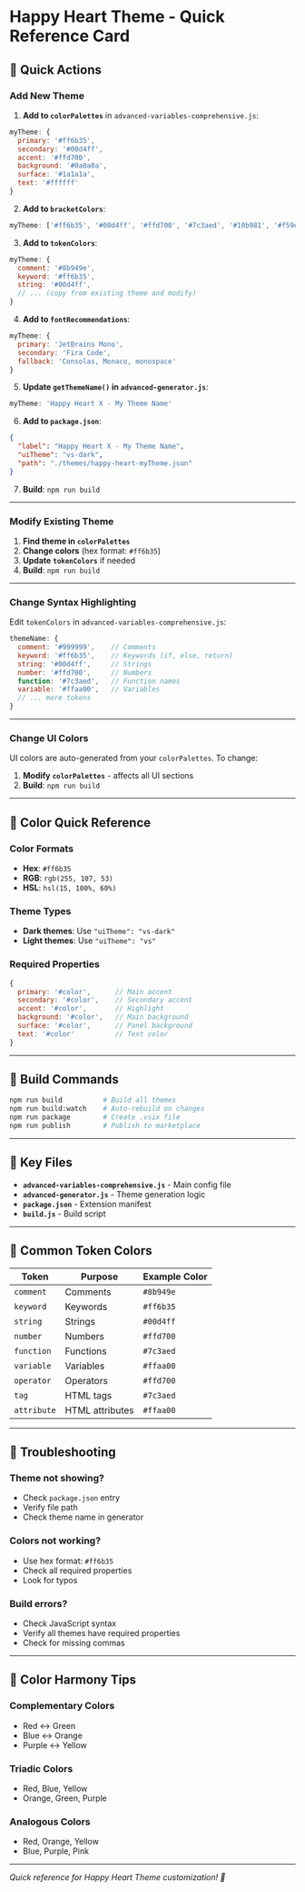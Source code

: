 # Happy Heart Theme - Quick Reference Card

## 🚀 Quick Actions

### Add New Theme
1. **Add to `colorPalettes`** in `advanced-variables-comprehensive.js`:
```javascript
myTheme: {
  primary: '#ff6b35',
  secondary: '#00d4ff', 
  accent: '#ffd700',
  background: '#0a0a0a',
  surface: '#1a1a1a',
  text: '#ffffff'
}
```

2. **Add to `bracketColors`**:
```javascript
myTheme: ['#ff6b35', '#00d4ff', '#ffd700', '#7c3aed', '#10b981', '#f59e0b']
```

3. **Add to `tokenColors`**:
```javascript
myTheme: {
  comment: '#8b949e',
  keyword: '#ff6b35',
  string: '#00d4ff',
  // ... (copy from existing theme and modify)
}
```

4. **Add to `fontRecommendations`**:
```javascript
myTheme: {
  primary: 'JetBrains Mono',
  secondary: 'Fira Code',
  fallback: 'Consolas, Monaco, monospace'
}
```

5. **Update `getThemeName()` in `advanced-generator.js`**:
```javascript
myTheme: 'Happy Heart X - My Theme Name'
```

6. **Add to `package.json`**:
```json
{
  "label": "Happy Heart X - My Theme Name",
  "uiTheme": "vs-dark",
  "path": "./themes/happy-heart-myTheme.json"
}
```

7. **Build**: `npm run build`

---

### Modify Existing Theme
1. **Find theme in `colorPalettes`**
2. **Change colors** (hex format: `#ff6b35`)
3. **Update `tokenColors`** if needed
4. **Build**: `npm run build`

---

### Change Syntax Highlighting
Edit `tokenColors` in `advanced-variables-comprehensive.js`:

```javascript
themeName: {
  comment: '#999999',    // Comments
  keyword: '#ff6b35',    // Keywords (if, else, return)
  string: '#00d4ff',     // Strings
  number: '#ffd700',     // Numbers
  function: '#7c3aed',   // Function names
  variable: '#ffaa00',   // Variables
  // ... more tokens
}
```

---

### Change UI Colors
UI colors are auto-generated from your `colorPalettes`. To change:
1. **Modify `colorPalettes`** - affects all UI sections
2. **Build**: `npm run build`

---

## 🎨 Color Quick Reference

### Color Formats
- **Hex**: `#ff6b35`
- **RGB**: `rgb(255, 107, 53)`
- **HSL**: `hsl(15, 100%, 60%)`

### Theme Types
- **Dark themes**: Use `"uiTheme": "vs-dark"`
- **Light themes**: Use `"uiTheme": "vs"`

### Required Properties
```javascript
{
  primary: '#color',      // Main accent
  secondary: '#color',    // Secondary accent
  accent: '#color',       // Highlight
  background: '#color',   // Main background
  surface: '#color',      // Panel background
  text: '#color'          // Text color
}
```

---

## 🔧 Build Commands

```bash
npm run build          # Build all themes
npm run build:watch    # Auto-rebuild on changes
npm run package        # Create .vsix file
npm run publish        # Publish to marketplace
```

---

## 📁 Key Files

- **`advanced-variables-comprehensive.js`** - Main config file
- **`advanced-generator.js`** - Theme generation logic
- **`package.json`** - Extension manifest
- **`build.js`** - Build script

---

## 🎯 Common Token Colors

| Token | Purpose | Example Color |
|-------|---------|---------------|
| `comment` | Comments | `#8b949e` |
| `keyword` | Keywords | `#ff6b35` |
| `string` | Strings | `#00d4ff` |
| `number` | Numbers | `#ffd700` |
| `function` | Functions | `#7c3aed` |
| `variable` | Variables | `#ffaa00` |
| `operator` | Operators | `#ffd700` |
| `tag` | HTML tags | `#7c3aed` |
| `attribute` | HTML attributes | `#ffaa00` |

---

## 🚨 Troubleshooting

### Theme not showing?
- Check `package.json` entry
- Verify file path
- Check theme name in generator

### Colors not working?
- Use hex format: `#ff6b35`
- Check all required properties
- Look for typos

### Build errors?
- Check JavaScript syntax
- Verify all themes have required properties
- Check for missing commas

---

## 🎨 Color Harmony Tips

### Complementary Colors
- Red ↔ Green
- Blue ↔ Orange  
- Purple ↔ Yellow

### Triadic Colors
- Red, Blue, Yellow
- Orange, Green, Purple

### Analogous Colors
- Red, Orange, Yellow
- Blue, Purple, Pink

---

*Quick reference for Happy Heart Theme customization! 🎨*
